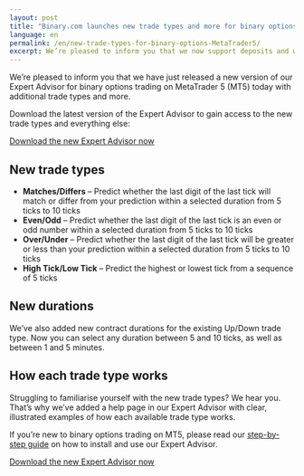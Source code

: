 ```yaml
---
layout: post
title: "Binary.com launches new trade types and more for binary options on MetaTrader 5"
language: en
permalink: /en/new-trade-types-for-binary-options-MetaTrader5/
excerpt: We’re pleased to inform you that we now support deposits and withdrawals via iWallet. iWallet is a comprehensive payment system that supports online micropayments at reasonable and competitive commission rates...
---
```

We’re pleased to inform you that we have just released a new version of our Expert Advisor for binary options trading on MetaTrader 5 (MT5) today with additional trade types and more.

<div class="cta">
<p>Download the latest version of the Expert Advisor to gain access to the new trade types and everything else:</p>
<p><a class="button" href="https://s3.amazonaws.com/binary-mt5/Binary.ex5"><span>Download the new Expert Advisor now</span></a></p>
</div>

## New trade types

<ul class="bullet">
    <li><strong>Matches/Differs</strong> – Predict whether the last digit of the last tick will match or differ from your prediction within a selected duration from 5 ticks to 10 ticks</li>
    <li><strong>Even/Odd</strong> – Predict whether the last digit of the last tick is an even or odd number within a selected duration from 5 ticks to 10 ticks</li>
    <li><strong>Over/Under</strong> – Predict whether the last digit of the last tick will be greater or less than your prediction within a selected duration from 5 ticks to 10 ticks</li>
    <li><strong>High Tick/Low Tick</strong> – Predict the highest or lowest tick from a sequence of 5 ticks</li>
</ul>

## New durations

We’ve also added new contract durations for the existing Up/Down trade type. Now you can select any duration between 5 and 10 ticks, as well as between 1 and 5 minutes.

## How each trade type works

Struggling to familiarise yourself with the new trade types? We hear you. That’s why we’ve added a help page in our Expert Advisor with clear, illustrated examples of how each available trade type works.

If you’re new to binary options trading on MT5, please read our <a href="https://www.binary.com/en/get-started/binary-options-mt5.html#how-to-trade-binary">step-by-step guide</a> on how to install and use our Expert Advisor.

<div class="cta">
    <p><a class="button" href="https://s3.amazonaws.com/binary-mt5/Binary.ex5"><span>Download the new Expert Advisor now</span></a></p>
</div>